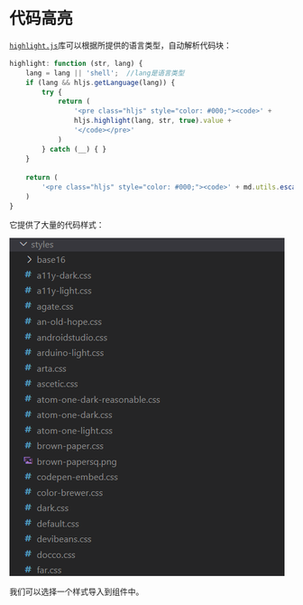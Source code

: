 # 代码高亮

[`highlight.js`]()库可以根据所提供的语言类型，自动解析代码块：

```js
highlight: function (str, lang) {
    lang = lang || 'shell';  //lang是语言类型
    if (lang && hljs.getLanguage(lang)) {
        try {
            return (
                '<pre class="hljs" style="color: #000;"><code>' +
                hljs.highlight(lang, str, true).value +
                '</code></pre>'
            )
        } catch (__) { }
    }

    return (
        '<pre class="hljs" style="color: #000;"><code>' + md.utils.escapeHtml(str) + '</code></pre>'
    )
}
```

它提供了大量的代码样式：

![image-20230108223834502](assets/image-20230108223834502.png)

我们可以选择一个样式导入到组件中。

